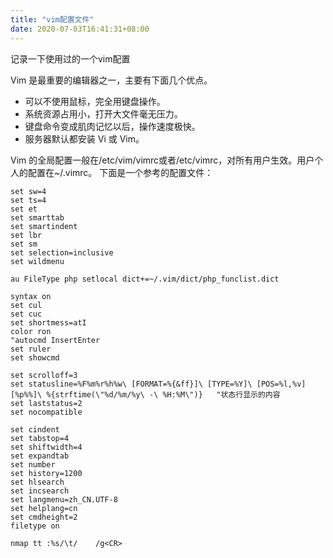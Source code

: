 ```yaml
---
title: "vim配置文件"
date: 2020-07-03T16:41:31+08:00
---
```


记录一下使用过的一个vim配置
<!--more-->
Vim 是最重要的编辑器之一，主要有下面几个优点。
* 可以不使用鼠标，完全用键盘操作。
* 系统资源占用小，打开大文件毫无压力。
* 键盘命令变成肌肉记忆以后，操作速度极快。
* 服务器默认都安装 Vi 或 Vim。

Vim 的全局配置一般在/etc/vim/vimrc或者/etc/vimrc，对所有用户生效。用户个人的配置在~/.vimrc。
下面是一个参考的配置文件：

```
set sw=4
set ts=4
set et
set smarttab
set smartindent
set lbr
set sm
set selection=inclusive
set wildmenu

au FileType php setlocal dict+=~/.vim/dict/php_funclist.dict

syntax on
set cul
set cuc
set shortmess=atI
color ron
"autocmd InsertEnter
set ruler
set showcmd

set scrolloff=3
set statusline=%F%m%r%h%w\ [FORMAT=%{&ff}]\ [TYPE=%Y]\ [POS=%l,%v][%p%%]\ %{strftime(\"%d/%m/%y\ -\ %H:%M\")}   "状态行显示的内容 
set laststatus=2
set nocompatible

set cindent
set tabstop=4
set shiftwidth=4
set expandtab
set number
set history=1200
set hlsearch
set incsearch
set langmenu=zh_CN.UTF-8
set helplang=cn
set cmdheight=2
filetype on

nmap tt :%s/\t/    /g<CR>
```
